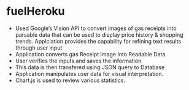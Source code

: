 # fuelHeroku

- Used Google’s Vision API to convert images of gas receipts into parsable data that can be used to display price history & shopping trends. Applciation provides the capability for refining text results through user input
- Application converts gas Receipt Image Into Readable Data
- User verifies the inputs and saves the information 
- This data is then transfered using JSON query to Database
- Application manipulates user data for visual interpretation.
- Chart.js is used to review various statistics.
